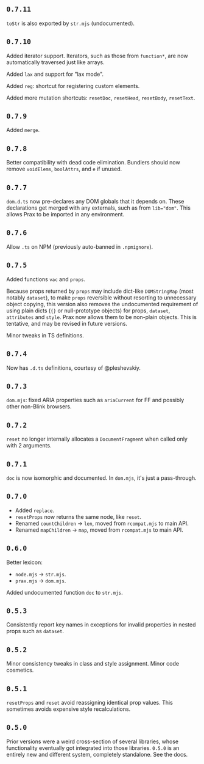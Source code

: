 ## `0.7.11`

`toStr` is also exported by `str.mjs` (undocumented).

## `0.7.10`

Added iterator support. Iterators, such as those from `function*`, are now automatically traversed just like arrays.

Added `lax` and support for "lax mode".

Added `reg`: shortcut for registering custom elements.

Added more mutation shortcuts: `resetDoc`, `resetHead`, `resetBody`, `resetText`.

## `0.7.9`

Added `merge`.

## `0.7.8`

Better compatibility with dead code elimination. Bundlers should now remove `voidElems`, `boolAttrs`, and `e` if unused.

## `0.7.7`

`dom.d.ts` now pre-declares any DOM globals that it depends on. These declarations get merged with any externals, such as from `lib="dom"`. This allows Prax to be imported in any environment.

## `0.7.6`

Allow `.ts` on NPM (previously auto-banned in `.npmignore`).

## `0.7.5`

Added functions `vac` and `props`.

Because props returned by `props` may include dict-like `DOMStringMap` (most notably `dataset`), to make `props` reversible without resorting to unnecessary object copying, this version also removes the undocumented requirement of using plain dicts (`{}` or null-prototype objects) for props, `dataset`, `attributes` and `style`. Prax now allows them to be non-plain objects. This is tentative, and may be revised in future versions.

Minor tweaks in TS definitions.

## `0.7.4`

Now has `.d.ts` definitions, courtesy of @pleshevskiy.

## `0.7.3`

`dom.mjs`: fixed ARIA properties such as `ariaCurrent` for FF and possibly other non-Blink browsers.

## `0.7.2`

`reset` no longer internally allocates a `DocumentFragment` when called only with 2 arguments.

## `0.7.1`

`doc` is now isomorphic and documented. In `dom.mjs`, it's just a pass-through.

## `0.7.0`

* Added `replace`.
* `resetProps` now returns the same node, like `reset`.
* Renamed `countChildren` → `len`, moved from `rcompat.mjs` to main API.
* Renamed `mapChildren` → `map`, moved from `rcompat.mjs` to main API.

## `0.6.0`

Better lexicon:

  * `node.mjs` → `str.mjs`.
  * `prax.mjs` → `dom.mjs`.

Added undocumented function `doc` to `str.mjs`.

## `0.5.3`

Consistently report key names in exceptions for invalid properties in nested props such as `dataset`.

## `0.5.2`

Minor consistency tweaks in class and style assignment. Minor code cosmetics.

## `0.5.1`

`resetProps` and `reset` avoid reassigning identical prop values. This sometimes avoids expensive style recalculations.

## `0.5.0`

Prior versions were a weird cross-section of several libraries, whose functionality eventually got integrated into those libraries. `0.5.0` is an entirely new and different system, completely standalone. See the docs.
